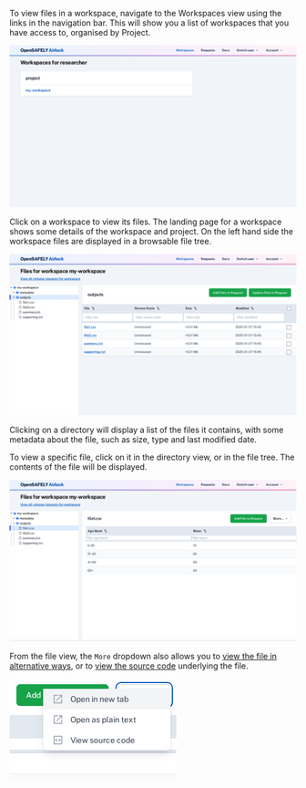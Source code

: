 To view files in a workspace, navigate to the Workspaces view using the links in the
navigation bar. This will show you a list of workspaces that you have access to, organised
by Project.

![Workspaces index](../screenshots/workspaces_index.png)

Click on a workspace to view its files. The landing page for a workspace shows some details of the workspace and project. On the left hand side the workspace files are displayed in a
browsable file tree.

![Workspaces view](../screenshots/workspace_directory_view.png)

Clicking on a directory will display a list of the files it contains, with some metadata
about the file, such as size, type and last modified date.

To view a specific file, click on it in the directory view, or in the file tree. The contents
of the file will be displayed.

![Workspace file view](../screenshots/workspace_file_view.png)

From the file view, the `More` dropdown also allows you to [view the file in alternative ways](../reference/view-files-alt.md), or to [view the source code](../reference/view-source-code.md) underlying
the file.

![More dropdown](../screenshots/more_dropdown_el.png)
